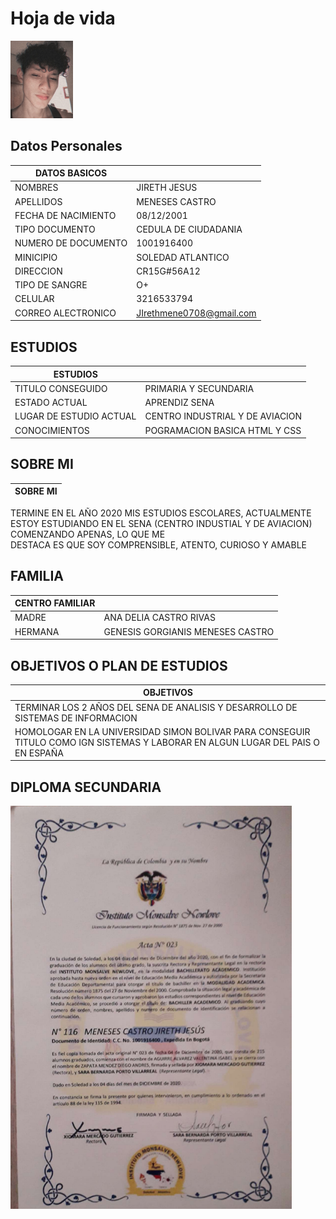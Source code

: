 # Hoja de vida

<img src="img/imagen.jpg" width="100">


## Datos Personales

| DATOS BASICOS |  |
| --- | --- |
| NOMBRES | JIRETH JESUS |
| APELLIDOS | MENESES CASTRO |
| FECHA DE NACIMIENTO | 08/12/2001 |
| TIPO DOCUMENTO | CEDULA DE CIUDADANIA |
| NUMERO DE DOCUMENTO | 1001916400 |
| MINICIPIO | SOLEDAD ATLANTICO |
| DIRECCION | CR15G#56A12 |
| TIPO DE SANGRE | O+ |
| CELULAR | 3216533794 |
| CORREO ALECTRONICO | JIrethmene0708@gmail.com |

## ESTUDIOS  

| ESTUDIOS |  |
| --- | --- |
| TITULO CONSEGUIDO | PRIMARIA Y SECUNDARIA |
| ESTADO ACTUAL | APRENDIZ SENA |
| LUGAR DE ESTUDIO ACTUAL | CENTRO INDUSTRIAL Y DE AVIACION |
| CONOCIMIENTOS | POGRAMACION BASICA HTML Y CSS |

## SOBRE MI

| SOBRE MI |
| - |
 TERMINE EN EL AÑO 2020 MIS ESTUDIOS ESCOLARES, ACTUALMENTE ESTOY ESTUDIANDO
 EN EL SENA (CENTRO INDUSTIAL Y DE AVIACION) COMENZANDO APENAS, LO QUE ME    
 DESTACA ES QUE SOY COMPRENSIBLE, ATENTO, CURIOSO Y AMABLE

## FAMILIA

| CENTRO FAMILIAR | |
| --- | --- |
| MADRE | ANA DELIA CASTRO RIVAS |
| HERMANA | GENESIS GORGIANIS MENESES CASTRO |

## OBJETIVOS O PLAN DE ESTUDIOS

| OBJETIVOS |
| - |
| TERMINAR LOS 2 AÑOS DEL SENA DE ANALISIS Y DESARROLLO DE SISTEMAS DE INFORMACION |
| HOMOLOGAR EN LA UNIVERSIDAD SIMON BOLIVAR PARA CONSEGUIR TITULO COMO IGN SISTEMAS Y LABORAR EN ALGUN LUGAR DEL PAIS O EN ESPAÑA |

## DIPLOMA SECUNDARIA

<img src="img/diploma.png" width="450">
